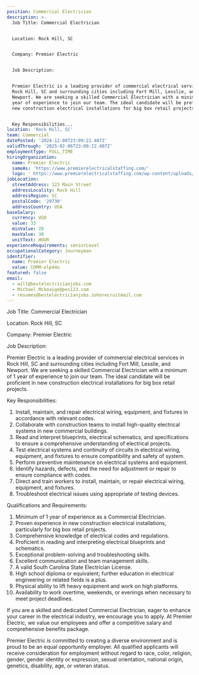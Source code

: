 ```yaml
---
position: Commercial Electrician
description: >-
  Job Title: Commercial Electrician


  Location: Rock Hill, SC


  Company: Premier Electric


  Job Description:


  Premier Electric is a leading provider of commercial electrical services in
  Rock Hill, SC and surrounding cities including Fort Mill, Lesslie, and
  Newport. We are seeking a skilled Commercial Electrician with a minimum of 1
  year of experience to join our team. The ideal candidate will be proficient in
  new construction electrical installations for big box retail projects.


  Key Responsibilities...
location: 'Rock Hill, SC'
team: Commercial
datePosted: '2024-12-08T23:09:22.407Z'
validThrough: '2025-02-06T23:09:22.407Z'
employmentType: FULL_TIME
hiringOrganization:
  name: Premier Electric
  sameAs: 'https://www.premierelectricalstaffing.com/'
  logo: ' https://www.premierelectricalstaffing.com/wp-content/uploads/2020/05/Premier-Electrical-Staffing-logo.png'
jobLocation:
  streetAddress: 123 Main Street
  addressLocality: Rock Hill
  addressRegion: SC
  postalCode: '29730'
  addressCountry: USA
baseSalary:
  currency: USD
  value: 33
  minValue: 28
  maxValue: 38
  unitText: HOUR
experienceRequirements: seniorLevel
occupationalCategory: Journeyman
identifier:
  name: Premier Electric
  value: COMM-olp44u
featured: false
email:
  - will@bestelectricianjobs.com
  - Michael.Mckeaige@pes123.com
  - resumes@bestelectricianjobs.zohorecruitmail.com
---
```




Job Title: Commercial Electrician

Location: Rock Hill, SC

Company: Premier Electric

Job Description:

Premier Electric is a leading provider of commercial electrical services in Rock Hill, SC and surrounding cities including Fort Mill, Lesslie, and Newport. We are seeking a skilled Commercial Electrician with a minimum of 1 year of experience to join our team. The ideal candidate will be proficient in new construction electrical installations for big box retail projects.

Key Responsibilities:

1. Install, maintain, and repair electrical wiring, equipment, and fixtures in accordance with relevant codes.
2. Collaborate with construction teams to install high-quality electrical systems in new commercial buildings.
3. Read and interpret blueprints, electrical schematics, and specifications to ensure a comprehensive understanding of electrical projects.
4. Test electrical systems and continuity of circuits in electrical wiring, equipment, and fixtures to ensure compatibility and safety of system.
5. Perform preventive maintenance on electrical systems and equipment.
6. Identify hazards, defects, and the need for adjustment or repair to ensure compliance with codes.
7. Direct and train workers to install, maintain, or repair electrical wiring, equipment, and fixtures.
8. Troubleshoot electrical issues using appropriate of testing devices.

Qualifications and Requirements:

1. Minimum of 1 year of experience as a Commercial Electrician.
2. Proven experience in new construction electrical installations, particularly for big box retail projects.
3. Comprehensive knowledge of electrical codes and regulations.
4. Proficient in reading and interpreting electrical blueprints and schematics.
5. Exceptional problem-solving and troubleshooting skills.
6. Excellent communication and team management skills.
7. A valid South Carolina State Electrician License.
8. High school diploma or equivalent; further education in electrical engineering or related fields is a plus.
9. Physical ability to lift heavy equipment and work on high platforms.
10. Availability to work overtime, weekends, or evenings when necessary to meet project deadlines.

If you are a skilled and dedicated Commercial Electrician, eager to enhance your career in the electrical industry, we encourage you to apply. At Premier Electric, we value our employees and offer a competitive salary and comprehensive benefits package. 

Premier Electric is committed to creating a diverse environment and is proud to be an equal opportunity employer. All qualified applicants will receive consideration for employment without regard to race, color, religion, gender, gender identity or expression, sexual orientation, national origin, genetics, disability, age, or veteran status.